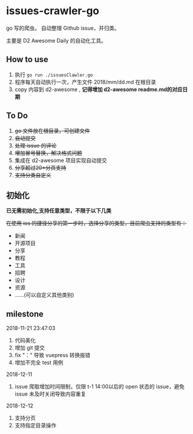 # issues-crawler-go

go 写的爬虫。 自动整理 Github issue，并归类。

主要是 D2 Awesome Daily 的自动化工具。

## How to use

1. 执行 `go run ./issuesClawler.go`
2. 程序每天自动执行一次，产生文件 2018/mm/dd.md 在根目录
3. copy 内容到 d2-awesome , **记得增加 d2-awesome readme.md的对应日期**

## To Do

1. ~~go 文件放在根目录，可创建文件~~
2. ~~自动提交~~
3. ~~处理 issue 的评论~~
4. ~~增加冒号替换，解决格式问题~~
5. 集成在 d2-awesome 项目实现自动提交
6. ~~分享超过20+分页支持~~
7. ~~支持分类自定义~~

## 初始化

**已无需初始化,支持任意类型，不限于以下几类**

~~在使用 ios 的捷径分享的第一步时，选择分享的类型，目前爬虫支持的类型有：~~

- 新闻
- 开源项目
- 分享
- 教程
- 工具
- 招聘
- 设计
- 资源
- ......(可以自定义其他类别)

## milestone

2018-11-21 23:47:03

1. 代码美化
2. 增加 git 提交
3. fix "：" 导致 vuepress 转换报错
4. 增加不完全 test 用例

2018-12-11

1. issue 爬取增加时间限制，仅限 t-1 14:00以后的 open 状态的 issue，避免 issue 未及时关闭导致内容重复

2018-12-12

1. 支持分页
2. 支持指定目录操作